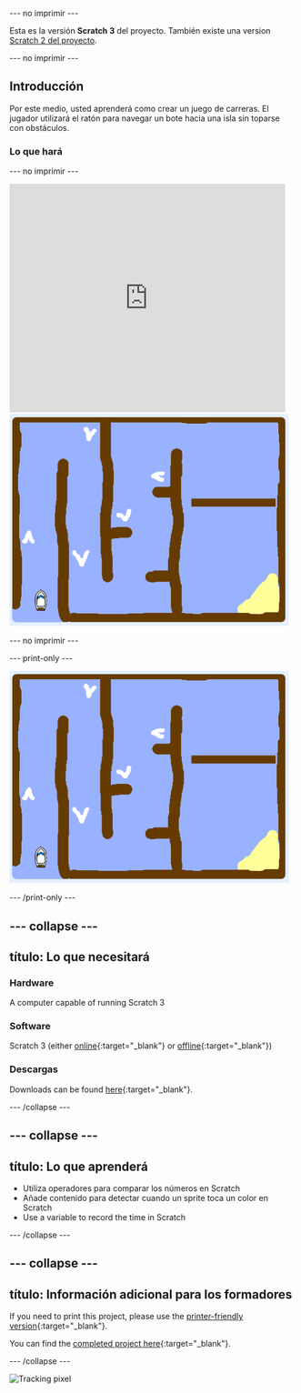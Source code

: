\--- no imprimir \---

Esta es la versión **Scratch 3** del proyecto. También existe una version [Scratch 2 del proyecto](https://projects.raspberrypi.org/en/projects/boat-race-scratch2).

\--- no imprimir \---

## Introducción

Por este medio, usted aprenderá como crear un juego de carreras. El jugador utilizará el ratón para navegar un bote hacia una isla sin toparse con obstáculos.

### Lo que hará

\--- no imprimir \---

<div class="scratch-preview">
  <iframe allowtransparency="true" width="485" height="402" src="https://scratch.mit.edu/projects/embed/276662533/?autostart=false" frameborder="0" scrolling="no"></iframe>
  <img src="images/boat_race_demo.png">
</div>

\--- no imprimir \---

\--- print-only \---

![boat race demo](images/boat_race_demo.png)

\--- /print-only \---

## \--- collapse \---

## título: Lo que necesitará

### Hardware

A computer capable of running Scratch 3

### Software

Scratch 3 (either [online](https://rpf.io/scratchon){:target="_blank"} or [offline](https://rpf.io/scratchoff){:target="_blank"})

### Descargas

Downloads can be found [here](http://rpf.io/p/en/boat-race-go){:target="_blank"}.

\--- /collapse \---

## \--- collapse \---

## título: Lo que aprenderá

- Utiliza operadores para comparar los números en Scratch
- Añade contenido para detectar cuando un sprite toca un color en Scratch
- Use a variable to record the time in Scratch

\--- /collapse \---

## \--- collapse \---

## título: Información adicional para los formadores

If you need to print this project, please use the [printer-friendly version](https://projects.raspberrypi.org/en/projects/boat-race/print){:target="_blank"}.

You can find the [completed project here](http://rpf.io/p/en/boat-race-get){:target="_blank"}.

\--- /collapse \---

![Tracking pixel](https://code.org/api/hour/begin_codeclub_boatrace.png)